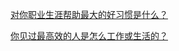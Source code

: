 [对你职业生涯帮助最大的好习惯是什么？](https://www.zhihu.com/question/20024970)

[你见过最高效的人是怎么工作或生活的？](https://www.zhihu.com/question/19898873)

